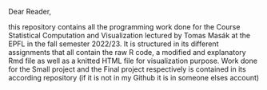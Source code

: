 Dear Reader,

this repository contains all the programming work done for the Course Statistical Computation 
and Visualization lectured by Tomas Masák at the EPFL in the fall semester 2022/23. It is
structured in its different assignments that all contain the raw R code, a modified and 
explanatory Rmd file as well as a knitted HTML file for visualization purpose. Work done for the 
Small project and the Final project respectively is contained in its according repository (if 
it is not in my Github it is in someone elses account)
